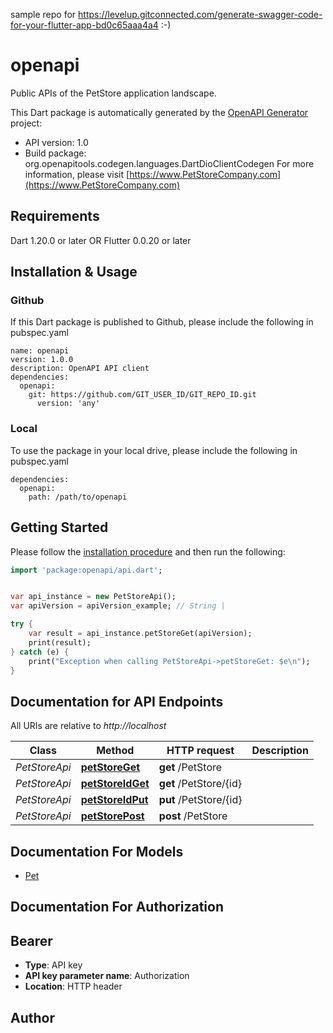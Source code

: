 sample repo for https://levelup.gitconnected.com/generate-swagger-code-for-your-flutter-app-bd0c65aaa4a4 :-)

# openapi
Public APIs of the PetStore application landscape.

This Dart package is automatically generated by the [OpenAPI Generator](https://openapi-generator.tech) project:

- API version: 1.0
- Build package: org.openapitools.codegen.languages.DartDioClientCodegen
For more information, please visit [https://www.PetStoreCompany.com](https://www.PetStoreCompany.com)

## Requirements

Dart 1.20.0 or later OR Flutter 0.0.20 or later

## Installation & Usage

### Github
If this Dart package is published to Github, please include the following in pubspec.yaml
```
name: openapi
version: 1.0.0
description: OpenAPI API client
dependencies:
  openapi:
    git: https://github.com/GIT_USER_ID/GIT_REPO_ID.git
      version: 'any'
```

### Local
To use the package in your local drive, please include the following in pubspec.yaml
```
dependencies:
  openapi:
    path: /path/to/openapi
```

## Getting Started

Please follow the [installation procedure](#installation--usage) and then run the following:

```dart
import 'package:openapi/api.dart';


var api_instance = new PetStoreApi();
var apiVersion = apiVersion_example; // String | 

try {
    var result = api_instance.petStoreGet(apiVersion);
    print(result);
} catch (e) {
    print("Exception when calling PetStoreApi->petStoreGet: $e\n");
}

```

## Documentation for API Endpoints

All URIs are relative to *http://localhost*

Class | Method | HTTP request | Description
------------ | ------------- | ------------- | -------------
*PetStoreApi* | [**petStoreGet**](doc\/PetStoreApi.md#petstoreget) | **get** /PetStore | 
*PetStoreApi* | [**petStoreIdGet**](doc\/PetStoreApi.md#petstoreidget) | **get** /PetStore/{id} | 
*PetStoreApi* | [**petStoreIdPut**](doc\/PetStoreApi.md#petstoreidput) | **put** /PetStore/{id} | 
*PetStoreApi* | [**petStorePost**](doc\/PetStoreApi.md#petstorepost) | **post** /PetStore | 


## Documentation For Models

 - [Pet](doc\/Pet.md)


## Documentation For Authorization


## Bearer

- **Type**: API key
- **API key parameter name**: Authorization
- **Location**: HTTP header


## Author




